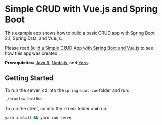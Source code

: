 # Simple CRUD with Vue.js and Spring Boot

This example app shows how to build a basic CRUD app with Spring Boot 2.1, Spring Data, and Vue.js.

Please read [Build a Simple CRUD App with Spring Boot and Vue.js](https://developer.okta.com/blog/2018/11/20/build-crud-spring-and-vue) to see how this app was created.

**Prerequisites:** [Java 8](http://www.oracle.com/technetwork/java/javase/downloads/jdk8-downloads-2133151.html), [Node.js](https://nodejs.org/), and [Yarn](https://yarnpkg.com/).

## Getting Started

To run the server, cd into the `spring-boot-vue` folder and run:

```bash
./gradlew bootRun
```

To run the client, cd into the `client` folder and run:

```bash
yarn install && yarn run serve
```